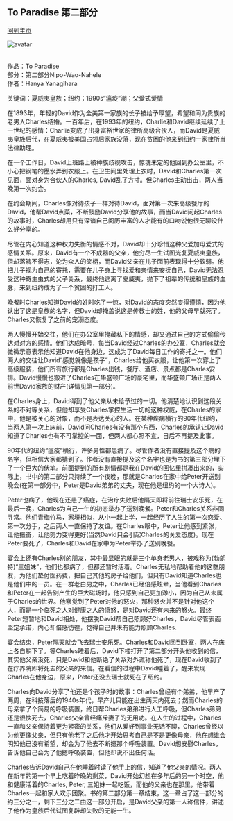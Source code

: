 ## To Paradise 第二部分
[回到主页](https://boheme130.github.io/Fiction.git.io/)

![avatar](https://cdn11.bigcommerce.com/s-r3utmtjwwz/images/stencil/608x608/products/75408/367098/winter-in-washington-square_paul-cornoyer__67315.1624922177.jpg?c=2)
<br>
<br>

作品：To Paradise <br>
部分：第二部分Nipo-Wao-Nahele <br>
作者：Hanya Yanagihara <br>

关键词：夏威夷皇族；纽约；1990s”瘟疫”潮；父爱式爱情

在1893年，年轻的David作为全美第一家族的长子被给予厚望，希望和同为贵族的老男人Charles结婚。一百年后，在1993年的纽约，Charlie和David继续延续了上一世纪的感情：Charlie变成了出身富裕世家的律所高级合伙人，而David是夏威夷皇族后代，在夏威夷被美国占领后家族没落，现在贫困的他来到纽约一家律所当法律助理。

在一个工作日，David上班路上被种族歧视攻击，惊魂未定的他回到办公室里，不小心把钢笔的墨水弄到衣服上。在卫生间里处理上衣时，David和Charles第一次见面，面对身为合伙人的Charles, David乱了方寸。但Charles主动出击，两人当晚第一次约会。

在约会期间，Charles像对待孩子一样对待David，面对第一次来高级餐厅的David，他帮David点菜，不断鼓励David分享他的故事，而当David问起Charles的故事时，Charles却用只有深谙自己阅历丰富的人才能有的口吻说他很无聊没什么好分享的。

尽管在内心知道这种权力失衡的情感不对，David却十分珍惜这种父爱加母爱式的感情关系。原来，David有一个不成器的父亲，他穷尽一生试图光复夏威夷皇族，但却落魄不得志，沦为众人的笑柄，而David父亲在儿子面前表现得十分软弱。他把儿子视为自己的寄托，需要在儿子身上寻找爱和亲情来安抚自己，David无法忍受这种寄生虫式的父子关系，最终他逃离了夏威夷，抛下了祖辈的传统和皇族的血脉，来到纽约成为了一个贫困的打工人。

晚餐时Charles知道David的姓时吃了一惊，对David的态度突然变得谨慎，因为他认出了这是皇族的名字，但David却掩盖说这是传教士的姓，他的父母早就死了。Charles又恢复了之前的宠溺态度。

两人慢慢开始交往，他们在办公室里掩藏私下的情感，却又通过自己的方式偷偷传达对对方的感情。他们达成暗号，每当David经过Charles的办公室，Charles就会微微示意表示他知道David在他身边，这成为了David每日工作的寄托之一。他们两人的交往让David“感觉就像是孩子”，Charles给他买衣服，让他第一次穿上了高级服装，他们所有旅行都是Charles出钱，餐厅、酒店、景点都是Charles安排。David慢慢也搬进了Charles在华盛顿广场的豪宅里，而华盛顿广场正是两人前世David家族的财产(详情见第一部分)。

在Charles身上，David得到了他父亲从未给予过的一切。他清楚地认识到这段关系的不对等关系，但他却享受Charles掌控生活一切的这种权威，在Charles的家中，他是被关心的对象，而不是表达关心的人。在某种疾病横行的90年代纽约，当两人第一次上床前，David问Charles有没有那个东西，Charles的承认让David知道了Charles也有不可掌控的一面，但两人都心照不宣，日后不再提及此事。

90年代的纽约“瘟疫”横行，许多男性都患病了。尽管作者没有直接提及这个病的名字，但相信大家都猜到了。作者没有直接提及这个名字也是为书的第三部分埋下了一个巨大的伏笔。前面提到的所有剧情都是我在David的回忆里拼凑出来的，实际上，书中的第二部分只持续了一个夜晚，那就是Charles在家中给Peter开送别晚会(在第一部分中，Peter是David弟弟的丈夫，现在他是纽约的一个大诗人)。

Peter也病了，他现在还患了癌症，在治疗失败后他隔天即将前往瑞士安乐死，在最后一晚，Charles为自己一生的初恋举办了送别晚餐。Peter和Charles关系非同寻常。他们青梅竹马，家境相似，从小一起上学，一起经历了人生的第一次恋爱、第一次分手，之后两人一直保持了友谊。在Charles眼中，Peter让他感到紧张，让他振奋，让他努力变得更好(当然David只会引起Charles的关爱态度)。现在Peter要死了，Charles和David在家中为Peter举办了送别晚餐。

宴会上还有Charles别的朋友，其中最显眼的就是三个单身老男人，被戏称为(勃朗特)“三姐妹”，他们也都病了，但都还暂时活着。Charles无私地帮助着他的这群朋友，为他们垫付医药费，把自己其他的房子给他们，但只有David知道Charles也是他们中的一员。在一群老白男之中，Charles已经倍感眩晕，当他看到Charles和Peter在一起告别产生的巨大磁场时，他只感到自己更加渺小，因为自己从未属于Charles的世界。他察觉到了Peter对他的怒火，那种怒火并不是针对他这个人，而是一个临死之人对健康之人的愤怒，是对David还有未来的怒火。最终Peter短暂地和David相处，他摆脱David帮自己照顾好Charles，David尽管表面坚定承诺，内心却倍感彷徨，觉得自己并未有能力照顾Charles. 

宴会结束，Peter隔天就会飞去瑞士安乐死。Charles和David回到卧室，两人在床上各自躺下了。等Charles睡着后，David下楼打开了第二部分开头他收到的信，其实他父亲没死，只是David和他断绝了关系对外谎称他死了，现在David收到了在疗养院即将死去的父亲的来信。在看信的过程中David睡着了，醒来发现Charles在他身边，原来，Peter还没去瑞士就死在了纽约。

Charles向David分享了他还是个孩子时的故事：Charles曾经有个弟弟，他早产了两周，在科技落后的1940s年代，早产儿只能在出生两天内死去；然而Charles的母亲拿了个简易的呼吸装置，终日帮Charles弟弟进行人工呼吸，但Charles弟弟还是很快死去，Charles父亲曾经痛斥妻子的无用功。在人生的过程中，Charles一直和父亲保持着更为紧密的关系，他们从爱好到事业无话不聊，Charles曾经以为他更像父亲，但只有他老了之后他才开始思考自己是不是更像母亲，他在想谁会明知他已没有希望，却会为了他去不断摁那个呼吸装置。David想安慰Charles，告诉他自己会为了他摁呼吸装置，但他却说不出任何话。

Charles告诉David自己在他睡着时读了他手上的信，知道了他父亲的情况。两人在新年的第一个早上吃着昨晚的剩菜，David开始幻想在多年后的另一个时空，他和健康活着的Charles, Peter, 三姐妹一起吃饭，而他的父亲也在那里，他带着Charles一起和家人欢乐团聚。书的第二部分第一章结束，这一章占了这一部分的约三分之一，剩下三分之二由这一部分开启，是David父亲的第一人称信件，讲述了他作为皇族后代试图复辟却失败的无能一生。

